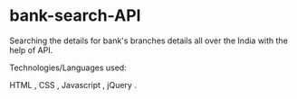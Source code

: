 # bank-search-API
Searching the details for bank's branches details all over the India with the help of API.

Technologies/Languages used:

HTML , CSS , Javascript , jQuery .
